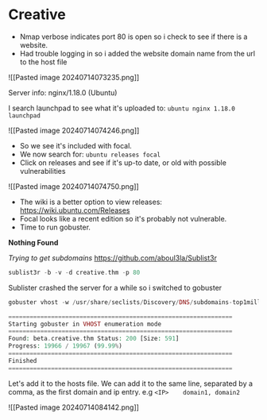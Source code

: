 # Creative

- Nmap verbose indicates port 80 is open so i check to see if there is a website. 
- Had trouble logging in so i added the website domain name from the url to the host file 

![[Pasted image 20240714073235.png]]

Server info:
nginx/1.18.0 (Ubuntu)

I search launchpad to see what it's uploaded to: `ubuntu nginx 1.18.0 launchpad`

![[Pasted image 20240714074246.png]]

- So we see it's included with focal.
- We now search for: `ubuntu releases focal`
- Click on releases and see if it's up-to date, or old with possible vulnerabilities   

![[Pasted image 20240714074750.png]]

- The wiki is a better option to view releases: https://wiki.ubuntu.com/Releases
- Focal looks like a recent edition so it's probably not vulnerable.
- Time to run gobuster.

**Nothing Found**

_Trying to get subdomains_
https://github.com/aboul3la/Sublist3r

```php
sublist3r -b -v -d creative.thm -p 80
```

Sublister crashed the server for a while so i switched to gobuster

```php
gobuster vhost -w /usr/share/seclists/Discovery/DNS/subdomains-top1million-20000.txt -u http://creative.thm/ --append-domain
```

```php
===============================================================
Starting gobuster in VHOST enumeration mode
===============================================================
Found: beta.creative.thm Status: 200 [Size: 591]
Progress: 19966 / 19967 (99.99%)
===============================================================
Finished
===============================================================
```

Let's add it to the hosts file. We can add it to the same line, separated by a comma, as the first domain and ip entry.
e.g `<IP>    domain1, domain2`

![[Pasted image 20240714084142.png]]

